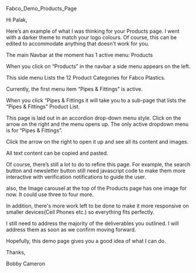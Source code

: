 Fabco_Demo_Products_Page

Hi Palak,

Here’s an example of what I was thinking for your Products page. I went with a darker theme to match your logo colours. Of course, this can be edited to accommodate anything that doesn't work for you.

The main Navbar at the moment has 1 active menu: Products

When you click on “Products” in the navbar a side menu appears on the left.

This side menu Lists the 12 Product Categories for Fabco Plastics.

Currently, the first menu item “Pipes & Fittings” is active.

When you click “Pipes & Fittings it will take you to a sub-page that lists the “Pipes & Fittings” Product List.

This page is laid out in an accordion drop-down menu style. Click on the arrow on the right and the menu opens up.
The only active dropdown menu is for “Pipes & Fittings”.

Click the arrow on the right to open it up and see all its content and images.

All text content can be copied and pasted.

Of course, there’s still a lot to do to refine this page. For example, the search button and newsletter button still need javascript code to make them
more interactive with verification notifications to guide the user.

also, the Image carousel at the top of the Products page has one image for now. It could use three to four more. 

In addition, there's more work left to be done to make it more responsive on smaller devices(Cell Phones etc.) so everything fits perfectly.  

I still need to address the majority of the deliverables you outlined. I will address them as soon as 
we confirm moving forward. 

Hopefully, this demo page gives you a good idea of what I can do.

Thanks,

Bobby Cameron
